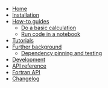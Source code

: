 <!---
Navigation specification

See https://oprypin.github.io/mkdocs-literate-nav/
-->
- [Home](index.md)
- [Installation](installation.md)
- [How-to guides](how-to-guides/index.md)
    - [Do a basic calculation](how-to-guides/basic-calculation.md)
    - [Run code in a notebook](how-to-guides/run-code-in-a-notebook.py)
- [Tutorials](tutorials/index.md)
- [Further background](further-background/index.md)
    - [Dependency pinning and testing](further-background/dependency-pinning-and-testing.md)
- [Development](development.md)
- [API reference](api/example_fgen_basic/)
- [Fortran API](fortran-api/home.html)
- [Changelog](changelog.md)
